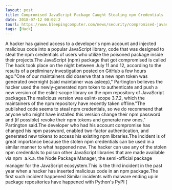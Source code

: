 ```yaml
---
layout: post
title: Compromised JavaScript Package Caught Stealing npm Credentials
date: 2018-07-12 00:02:2
tourl: https://www.bleepingcomputer.com/news/security/compromised-javascript-package-caught-stealing-npm-credentials/
tags: [Hack]
---
```

A hacker has gained access to a developer's npm account and injected malicious code into a popular JavaScript library, code that was designed to steal the npm credentials of users who utilize the poisoned package inside their projects.The JavaScript (npm) package that got compromised is called The hack took place on the night between July 11 and 12, according to the results of a preliminary investigation posted on GitHub a few hours ago."One of our maintainers did observe that a new npm token was generated overnight (said maintainer was asleep)," Partington believes the hacker used the newly-generated npm token to authenticate and push a new version of the eslint-scope library on the npm repository of JavaScript packages.The malicious version was eslint-scope 3.7.2, which the maintainers of the npm repository have recently taken offline."The published code seems to steal npm credentials, so we do recommend that anyone who might have installed this version change their npm password and (if possible) revoke their npm tokens and generate new ones," Partington said.The developer who had his account compromise has changed his npm password, enabled two-factor authentication, and generated new tokens to access his existing npm libraries.The incident is of great importance because the stolen npm credentials can be used in a similar manner to what happened now. The hacker can use any of the stolen npm credentials to poison other JavaScript libraries that are made available via npm  a.k.a. the Node Package Manager, the semi-official package manager for the JavaScript ecosystem.This is the third incident in the past year when a hacker has inserted malicious code in an npm package.The first such incident happened Similar incidents with malware ending up in package repositories have happened with Python's PyPI [